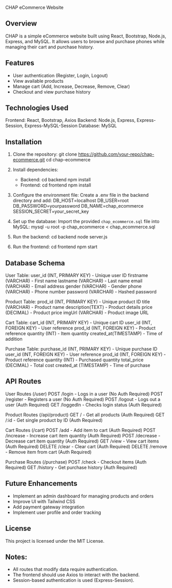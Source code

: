 CHAP eCommerce Website

Overview
--------
CHAP is a simple eCommerce website built using React, Bootstrap, Node.js, Express, and MySQL.
It allows users to browse and purchase phones while managing their cart and purchase history.

Features
--------
- User authentication (Register, Login, Logout)
- View available products
- Manage cart (Add, Increase, Decrease, Remove, Clear)
- Checkout and view purchase history

Technologies Used
-----------------
Frontend: React, Bootstrap, Axios
Backend: Node.js, Express, Express-Session, Express-MySQL-Session
Database: MySQL

Installation
------------
1. Clone the repository:
   git clone https://github.com/your-repo/chap-ecommerce.git
   cd chap-ecommerce

2. Install dependencies:
   - Backend:
     cd backend
     npm install
   - Frontend:
     cd frontend
     npm install

3. Configure the environment file:
   Create a .env file in the backend directory and add:
   DB_HOST=localhost
   DB_USER=root
   DB_PASSWORD=yourpassword
   DB_NAME=chap_ecommerce
   SESSION_SECRET=your_secret_key

4. Set up the database:
   Import the provided `chap_ecommerce.sql` file into MySQL:
   mysql -u root -p chap_ecommerce < chap_ecommerce.sql

5. Run the backend:
   cd backend
   node server.js

6. Run the frontend:
   cd frontend
   npm start

Database Schema
---------------
User Table:
  user_id   (INT, PRIMARY KEY) - Unique user ID
  firstname (VARCHAR) - First name
  lastname  (VARCHAR) - Last name
  email     (VARCHAR) - Email address
  gender    (VARCHAR) - Gender
  phone     (VARCHAR) - Phone number
  password  (VARCHAR) - Hashed password

Product Table:
  prod_id    (INT, PRIMARY KEY) - Unique product ID
  title      (VARCHAR) - Product name
  description(TEXT) - Product details
  price      (DECIMAL) - Product price
  imgUrl     (VARCHAR) - Product image URL

Cart Table:
  cart_id   (INT, PRIMARY KEY) - Unique cart ID
  user_id   (INT, FOREIGN KEY) - User reference
  prod_id   (INT, FOREIGN KEY) - Product reference
  quantity  (INT) - Item quantity
  created_at(TIMESTAMP) - Time of addition

Purchase Table:
  purchase_id (INT, PRIMARY KEY) - Unique purchase ID
  user_id     (INT, FOREIGN KEY) - User reference
  prod_id     (INT, FOREIGN KEY) - Product reference
  quantity    (INT) - Purchased quantity
  total_price (DECIMAL) - Total cost
  created_at  (TIMESTAMP) - Time of purchase

API Routes
----------
User Routes (/user)
  POST  /login      - Logs in a user (No Auth Required)
  POST  /register   - Registers a user (No Auth Required)
  POST  /logout     - Logs out a user (Auth Required)
  GET   /loggedIn   - Checks login status (Auth Required)

Product Routes (/api/product)
  GET   /          - Get all products (Auth Required)
  GET   /:id       - Get single product by ID (Auth Required)

Cart Routes (/cart)
  POST  /add       - Add item to cart (Auth Required)
  POST  /increase  - Increase cart item quantity (Auth Required)
  POST  /decrease  - Decrease cart item quantity (Auth Required)
  GET   /view      - View cart items (Auth Required)
  DELETE /clear    - Clear cart (Auth Required)
  DELETE /remove   - Remove item from cart (Auth Required)

Purchase Routes (/purchase)
  POST  /check     - Checkout items (Auth Required)
  GET   /history   - Get purchase history (Auth Required)

Future Enhancements
-------------------
- Implement an admin dashboard for managing products and orders
- Improve UI with Tailwind CSS
- Add payment gateway integration
- Implement user profile and order tracking

License
-------
This project is licensed under the MIT License.

Notes:
------
- All routes that modify data require authentication.
- The frontend should use Axios to interact with the backend.
- Session-based authentication is used (Express-Session).

